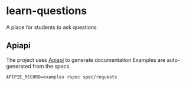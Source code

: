 # learn-questions

A place for students to ask questions

## Apiapi

The project uses [Apiapi](https://github.com/Apipie/apipie-rails) to generate documentation
Examples are auto-generated from the specs.

```
APIPIE_RECORD=examples rspec spec/requests
```
